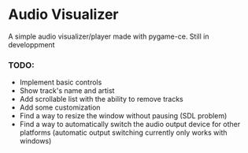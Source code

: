 # Audio Visualizer

A simple audio visualizer/player made with pygame-ce. Still in developpment

### TODO:

- Implement basic controls
- Show track's name and artist
- Add scrollable list with the ability to remove tracks
- Add some customization
- Find a way to resize the window without pausing (SDL problem)
- Find a way to automatically switch the audio output device for other platforms (automatic output switching currently only works with windows)

